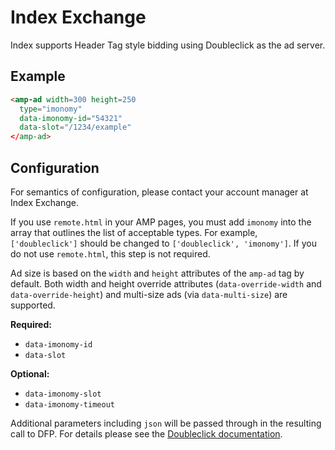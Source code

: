<!---
Copyright 2016 The AMP HTML Authors. All Rights Reserved.

Licensed under the Apache License, Version 2.0 (the "License");
you may not use this file except in compliance with the License.
You may obtain a copy of the License at

      http://www.apache.org/licenses/LICENSE-2.0

Unless required by applicable law or agreed to in writing, software
distributed under the License is distributed on an "AS-IS" BASIS,
WITHOUT WARRANTIES OR CONDITIONS OF ANY KIND, either express or implied.
See the License for the specific language governing permissions and
limitations under the License.
-->

# Index Exchange

Index supports Header Tag style bidding using Doubleclick as the ad server.

## Example

```html
<amp-ad width=300 height=250
  type="imonomy"
  data-imonomy-id="54321"
  data-slot="/1234/example"
</amp-ad>
```

## Configuration

For semantics of configuration, please contact your account manager at Index Exchange.

If you use `remote.html` in your AMP pages, you must add `imonomy` into the array that outlines the list of acceptable types. For example, `['doubleclick']` should be changed to `['doubleclick', 'imonomy']`. If you do not use `remote.html`, this step is not required.

Ad size is based on the `width` and `height` attributes of the `amp-ad` tag by default. Both width and height override attributes (`data-override-width` and `data-override-height`) and multi-size ads (via `data-multi-size`) are supported.

__Required:__

- `data-imonomy-id`
- `data-slot`

__Optional:__

- `data-imonomy-slot`
- `data-imonomy-timeout`

Additional parameters including `json` will be passed through in the resulting call to DFP. For details please see the [Doubleclick documentation](https://github.com/ampproject/amphtml/blob/master/ads/google/doubleclick.md).

